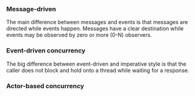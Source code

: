 
### Message-driven

The main difference between messages and events is that messages are directed while events happen. Messages have a clear destination while events may be observed by zero or more (0-N) observers.

### Event-driven concurrency

The big difference between event-driven and imperative style is that the caller does not block and hold onto a thread while waiting for a response.

### Actor-based concurrency

